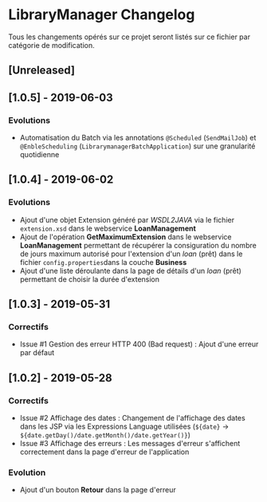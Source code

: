 # LibraryManager Changelog
Tous les changements opérés sur ce projet seront listés sur ce fichier par catégorie de modification.

## [Unreleased]

## [1.0.5] - 2019-06-03
### Evolutions
- Automatisation du Batch via les annotations `@Scheduled` (`SendMailJob`) et `@EnbleScheduling` (`LibrarymanagerBatchApplication`) sur une granularité quotidienne 

## [1.0.4] - 2019-06-02
### Evolutions
- Ajout d'une objet Extension généré par *WSDL2JAVA* via le fichier `extension.xsd` dans le webservice **LoanManagement**
- Ajout de l'opération **GetMaximumExtension** dans le webservice **LoanManagement** permettant de récupérer la consiguration du nombre de jours maximum autorisé pour l'extension d'un *loan* (prêt) dans le fichier `config.properties`dans la couche **Business**
- Ajout d'une liste déroulante dans la page de détails d'un *loan* (prêt) permettant de choisir la durée d'extension

## [1.0.3] - 2019-05-31
### Correctifs 
- Issue #1 Gestion des erreur HTTP 400 (Bad request) : Ajout d'une erreur par défaut

## [1.0.2] - 2019-05-28
### Correctifs
- Issue #2 Affichage des dates : Changement de l'affichage des dates dans les JSP via les Expressions Language utilisées (`${date}` -> `${date.getDay()/date.getMonth()/date.getYear()}`)
- Issue #3 Affichage des erreurs : Les messages d'erreur s'affichent correctement dans la page d'erreur de l'application

### Evolution
- Ajout d'un bouton **Retour** dans la page d'erreur
